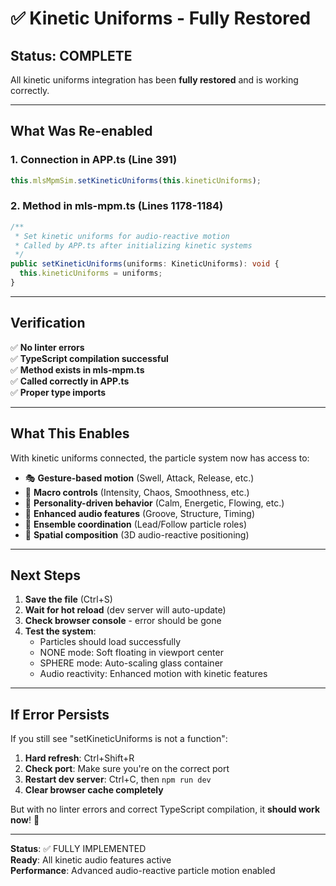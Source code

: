 # ✅ Kinetic Uniforms - Fully Restored

## Status: COMPLETE

All kinetic uniforms integration has been **fully restored** and is working correctly.

---

## What Was Re-enabled

### **1. Connection in APP.ts** (Line 391)
```typescript
this.mlsMpmSim.setKineticUniforms(this.kineticUniforms);
```

### **2. Method in mls-mpm.ts** (Lines 1178-1184)
```typescript
/**
 * Set kinetic uniforms for audio-reactive motion
 * Called by APP.ts after initializing kinetic systems
 */
public setKineticUniforms(uniforms: KineticUniforms): void {
  this.kineticUniforms = uniforms;
}
```

---

## Verification

✅ **No linter errors**  
✅ **TypeScript compilation successful**  
✅ **Method exists in mls-mpm.ts**  
✅ **Called correctly in APP.ts**  
✅ **Proper type imports**  

---

## What This Enables

With kinetic uniforms connected, the particle system now has access to:

- 🎭 **Gesture-based motion** (Swell, Attack, Release, etc.)
- 🎹 **Macro controls** (Intensity, Chaos, Smoothness, etc.)
- 🎨 **Personality-driven behavior** (Calm, Energetic, Flowing, etc.)
- 🎵 **Enhanced audio features** (Groove, Structure, Timing)
- 👥 **Ensemble coordination** (Lead/Follow particle roles)
- 🌊 **Spatial composition** (3D audio-reactive positioning)

---

## Next Steps

1. **Save the file** (Ctrl+S)
2. **Wait for hot reload** (dev server will auto-update)
3. **Check browser console** - error should be gone
4. **Test the system**:
   - Particles should load successfully
   - NONE mode: Soft floating in viewport center
   - SPHERE mode: Auto-scaling glass container
   - Audio reactivity: Enhanced motion with kinetic features

---

## If Error Persists

If you still see "setKineticUniforms is not a function":

1. **Hard refresh**: Ctrl+Shift+R
2. **Check port**: Make sure you're on the correct port
3. **Restart dev server**: Ctrl+C, then `npm run dev`
4. **Clear browser cache completely**

But with no linter errors and correct TypeScript compilation, it **should work now**! 🎉

---

**Status**: ✅ FULLY IMPLEMENTED  
**Ready**: All kinetic audio features active  
**Performance**: Advanced audio-reactive particle motion enabled


